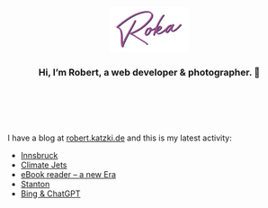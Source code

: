 <div align="center">
  <br>
  <br>
  <br>
  <br>
  <a href="https://robert.katzki.de/">
    <img width="140" src="https://github.com/ro-ka/ro-ka/blob/master/logo.svg" alt="Roka">
  </a>
  <br>
  <h3>Hi, I’m Robert, a web developer & photographer. 👋</h3>
 
  <br>
  <br>
  <br>
  <br>
</div>

I have a blog at [robert.katzki.de](https://robert.katzki.de/) and this is my latest activity:
<!-- BLOG-POST-LIST:START -->
- [Innsbruck](https://robert.katzki.de/photos/2023/innsbruck)
- [Climate Jets](https://robert.katzki.de/posts/climate-jets)
- [eBook reader – a new Era](https://robert.katzki.de/posts/ebook-reader-a-new-era)
- [Stanton](https://robert.katzki.de/photos/2023/stanton)
- [Bing &amp; ChatGPT](https://robert.katzki.de/posts/bing-chatgpt)
<!-- BLOG-POST-LIST:END -->
